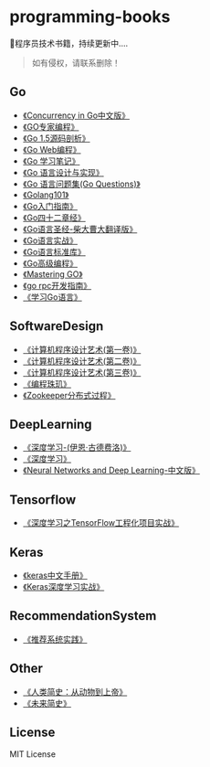 # programming-books
📖程序员技术书籍，持续更新中....

> 如有侵权，请联系删除！

## Go

- [《Concurrency in Go中文版》](https://github.com/superheze/programming-books/blob/main/Go/Concurrency%20in%20Go%E4%B8%AD%E6%96%87%E7%89%88.pdf)
- [《GO专家编程》](https://github.com/superheze/programming-books/blob/main/Go/GO专家编程.pdf)
- [《Go 1.5源码剖析》](https://github.com/superheze/programming-books/blob/main/Go/Go%201.5%E6%BA%90%E7%A0%81%E5%89%96%E6%9E%90.pdf)
- [《Go Web编程》](https://github.com/superheze/programming-books/blob/main/Go/Go%20Web%E7%BC%96%E7%A8%8B.pdf)
- [《Go 学习笔记》](https://github.com/superheze/programming-books/blob/main/Go/Go%20%E5%AD%A6%E4%B9%A0%E7%AC%94%E8%AE%B0.pdf)
- [《Go 语言设计与实现》](https://github.com/superheze/programming-books/blob/main/Go/Go%20%E8%AF%AD%E8%A8%80%E8%AE%BE%E8%AE%A1%E4%B8%8E%E5%AE%9E%E7%8E%B0.pdf)
- [《Go 语言问题集(Go Questions)》](https://github.com/superheze/programming-books/blob/main/Go/Go%20%E8%AF%AD%E8%A8%80%E9%97%AE%E9%A2%98%E9%9B%86(Go%20Questions).pdf)
- [《Golang101》](https://github.com/superheze/programming-books/blob/main/Go/Golang101.pdf)
- [《Go入门指南》](https://github.com/superheze/programming-books/blob/main/Go/Go入门指南.pdf)
- [《Go四十二章经》](https://github.com/superheze/programming-books/blob/main/Go/Go四十二章经.pdf)
- [《Go语言圣经-柴大曹大翻译版》](https://github.com/superheze/programming-books/blob/main/Go/Go语言圣经-柴大曹大翻译版.pdf)
- [《Go语言实战》](https://github.com/superheze/programming-books/blob/main/Go/Go语言实战.pdf)
- [《Go语言标准库》](https://github.com/superheze/programming-books/blob/main/Go/Go语言标准库.pdf)
- [《Go高级编程》](https://github.com/superheze/programming-books/blob/main/Go/Go高级编程.pdf)
- [《Mastering GO》](https://github.com/superheze/programming-books/blob/main/Go/Mastering%20GO.pdf)
- [《go rpc开发指南》](https://github.com/superheze/programming-books/blob/main/Go/go%20rpc%E5%BC%80%E5%8F%91%E6%8C%87%E5%8D%97.pdf)
- [《学习Go语言》](https://github.com/superheze/programming-books/blob/main/Go/学习Go语言.pdf)

## SoftwareDesign

- [《计算机程序设计艺术(第一卷)》](https://github.com/superheze/programming-books/blob/main/SoftwareDesign/计算机程序设计艺术(第一卷).pdf)
- [《计算机程序设计艺术(第二卷)》](https://github.com/superheze/programming-books/blob/main/SoftwareDesign/计算机程序设计艺术(第二卷).pdf)
- [《计算机程序设计艺术(第三卷)》](https://github.com/superheze/programming-books/blob/main/SoftwareDesign/计算机程序设计艺术(第三卷).pdf)
- [《编程珠玑》](https://github.com/superheze/programming-books/blob/main/SoftwareDesign/编程珠玑.pdf)
- [《Zookeeper分布式过程》](https://github.com/superheze/programming-books/blob/main/SoftwareDesign/Zookeeper分布式过程.pdf)

## DeepLearning

- [《深度学习-(伊恩·古德费洛)》](https://github.com/superheze/programming-books/blob/main/DeepLearning/%E6%B7%B1%E5%BA%A6%E5%AD%A6%E4%B9%A0-%5B%E7%BE%8E%5DIan%20Goodfellow%EF%BC%88%E4%BC%8A%E6%81%A9%C2%B7%E5%8F%A4%E5%BE%B7%E8%B4%B9%E6%B4%9B%EF%BC%89.pdf)
- [《深度学习》](https://github.com/superheze/programming-books/blob/main/DeepLearning/%E6%B7%B1%E5%BA%A6%E5%AD%A6%E4%B9%A0.pdf)
- [《Neural Networks and Deep Learning-中文版》](https://github.com/superheze/programming-books/blob/main/DeepLearning/Neural%20Networks%20and%20Deep%20Learning-%E4%B8%AD%E6%96%87%E7%89%88.pdf)

## Tensorflow

- [《深度学习之TensorFlow工程化项目实战》](https://github.com/superheze/programming-books/blob/main/Tensorflow/深度学习之TensorFlow工程化项目实战.pdf)

## Keras

- [《keras中文手册》](https://github.com/superheze/programming-books/blob/main/Keras/keras中文手册.pdf)
- [《Keras深度学习实战》](https://github.com/superheze/programming-books/blob/main/Keras/Keras深度学习实战.pdf)

## RecommendationSystem

- [《推荐系统实践》](https://github.com/superheze/programming-books/blob/main/RecommendationSystem/推荐系统实践.pdf)

## Other

- [《人类简史：从动物到上帝》](https://github.com/superheze/programming-books/blob/main/Other/人类简史：从动物到上帝.pdf)
- [《未来简史》](https://github.com/superheze/programming-books/blob/main/Other/未来简史.pdf)

## License

MIT License